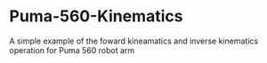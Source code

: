 # Puma-560-Kinematics
A simple example of the foward kineamatics and inverse kinematics operation for Puma 560 robot arm

